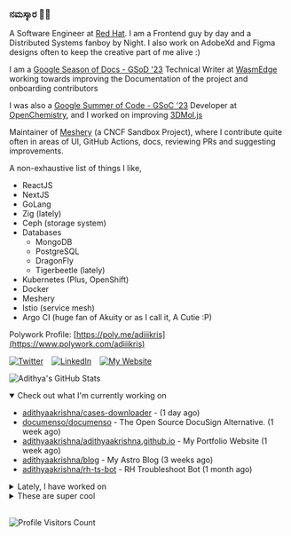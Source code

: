 ### ನಮಸ್ಕಾರ 🙏🏼
  
A Software Engineer at [Red Hat](https://www.redhat.com). I am a Frontend guy by day and a Distributed Systems fanboy by Night. I also work on AdobeXd and Figma designs often to keep the creative part of me alive :)

I am a [Google Season of Docs - GSoD '23](https://developers.google.com/season-of-docs) Technical Writer at [WasmEdge](https://github.com/WasmEdge) working towards improving the Documentation of the project and onboarding contributors

I was also a [Google Summer of Code - GSoC '23](https://summerofcode.withgoogle.com/) Developer at [OpenChemistry](https://openchemistry.org), and I worked on improving [3DMol.js](https://github.com/3dmol/3Dmol.js)

Maintainer of [Meshery](https://github.com/meshery) (a CNCF Sandbox Project), where I contribute quite often in areas of UI, GitHub Actions, docs, reviewing PRs and suggesting improvements.

A non-exhaustive list of things I like,

- ReactJS
- NextJS
- GoLang
- Zig (lately)
- Ceph (storage system)
- Databases
  - MongoDB
  - PostgreSQL
  - DragonFly
  - Tigerbeetle (lately)
- Kubernetes (Plus, OpenShift)
- Docker
- Meshery
- Istio (service mesh)
- Argo CI (huge fan of Akuity or as I call it, A Cutie :P)

Polywork Profile: [https://poly.me/adiiikris](https://www.polywork.com/adiiikris)

[![Twitter](https://img.shields.io/badge/-@adii_kris-%231DA1F2?style=for-the-badge&logo=twitter&logoColor=ffffff)](https:/twitter.adikris.in) &ensp;
[![LinkedIn](https://img.shields.io/badge/-Adithya%20Krishna-%230A67C3?style=for-the-badge&logo=linkedin&logoColor=ffffff)](https://linkedin.adikris.in/) &ensp;
[![My Website](https://img.shields.io/badge/-My%20Website-%230A67C3?style=for-the-badge)](https://adikris.in/)



![Adithya's GitHub Stats](https://github-readme-stats.vercel.app/api?username=adithyaakrishna&show_icons=true&hide_border=true&title_color=fff&icon_color=79ff97&text_color=9f9f9f&bg_color=151515)


<details open="true">
  <summary>Check out what I'm currently working on</summary>
  
  - [adithyaakrishna/cases-downloader](https://github.com/adithyaakrishna/cases-downloader) -  (1 day ago)
  - [documenso/documenso](https://github.com/documenso/documenso) - The Open Source DocuSign Alternative. (1 week ago)
  - [adithyaakrishna/adithyaakrishna.github.io](https://github.com/adithyaakrishna/adithyaakrishna.github.io) - My Portfolio Website (1 week ago)
  - [adithyaakrishna/blog](https://github.com/adithyaakrishna/blog) - My Astro Blog (3 weeks ago)
  - [adithyaakrishna/rh-ts-bot](https://github.com/adithyaakrishna/rh-ts-bot) - RH Troubleshoot Bot (1 month ago)
</details>

<details>
  <summary>Lately, I have worked on</summary>
  
  - [feat: add docs for fuzzing](https://github.com/WasmEdge/docs/pull/181) on [WasmEdge/docs](https://github.com/WasmEdge/docs) (6 days ago)
  - [chore: updated slack to discord links](https://github.com/documenso/documenso/pull/595) on [documenso/documenso](https://github.com/documenso/documenso) (1 week ago)
  - [feat: add wasmedge-ebpf and wasmedge-rusttls](https://github.com/WasmEdge/docs/pull/179) on [WasmEdge/docs](https://github.com/WasmEdge/docs) (1 week ago)
  - [feat: added contents for testing of wasmedge apps](https://github.com/WasmEdge/docs/pull/177) on [WasmEdge/docs](https://github.com/WasmEdge/docs) (1 week ago)
  - [feat: migrated to signpdf from node-signpdf](https://github.com/documenso/documenso/pull/581) on [documenso/documenso](https://github.com/documenso/documenso) (2 weeks ago)
</details>

<details>
  <summary>These are super cool</summary>
  
  - [haydenbleasel/next-forge](https://github.com/haydenbleasel/next-forge) - A production-grade boilerplate for modern Next.js apps. (2 days ago)
  - [muxinc/next-video](https://github.com/muxinc/next-video) - The easiest way to add video to your Nextjs app.  (3 days ago)
  - [ZachGoldberg/Startup-CTO-Handbook](https://github.com/ZachGoldberg/Startup-CTO-Handbook) - The Startup CTO&#39;s Handbook, a book covering leadership, management and technical topics for leaders of software engineering teams (6 days ago)
  - [cmu-db/dbdb.io](https://github.com/cmu-db/dbdb.io) - The On-line Database of Databases (6 days ago)
  - [siddu1998/Graduate-Admissions](https://github.com/siddu1998/Graduate-Admissions) - Repository containing SoPs and other reference material for Graduate admission process.  (1 week ago)
</details>

<br> 

![Profile Visitors Count](https://profile-counter.glitch.me/adithyaakrishna/count.svg)
